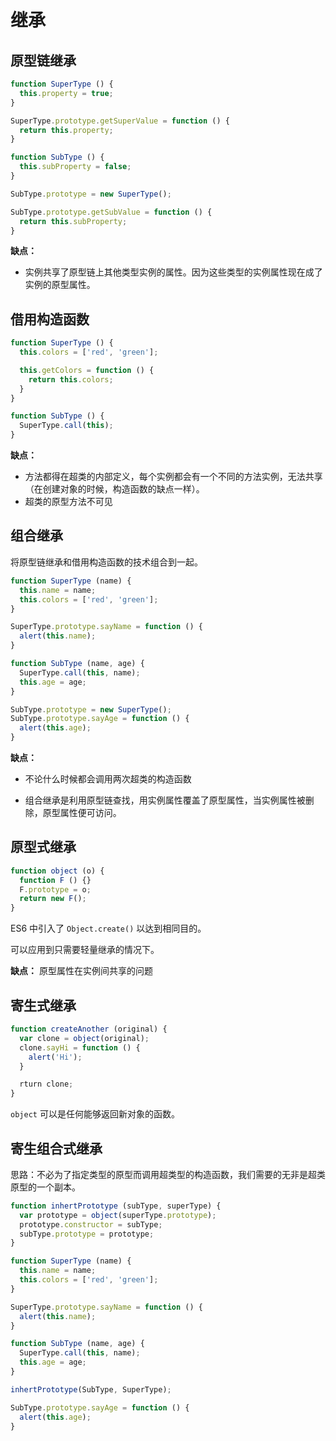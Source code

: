 # 继承

## 原型链继承

```js
function SuperType () {
  this.property = true;
}

SuperType.prototype.getSuperValue = function () {
  return this.property;
}

function SubType () {
  this.subProperty = false;
}

SubType.prototype = new SuperType();

SubType.prototype.getSubValue = function () {
  return this.subProperty;
}
```

**缺点：**

* 实例共享了原型链上其他类型实例的属性。因为这些类型的实例属性现在成了实例的原型属性。

## 借用构造函数

```js
function SuperType () {
  this.colors = ['red', 'green'];

  this.getColors = function () {
    return this.colors;
  }
}

function SubType () {
  SuperType.call(this);
}
```

**缺点：**

* 方法都得在超类的内部定义，每个实例都会有一个不同的方法实例，无法共享（在创建对象的时候，构造函数的缺点一样）。
* 超类的原型方法不可见

## 组合继承

将原型链继承和借用构造函数的技术组合到一起。

```js
function SuperType (name) {
  this.name = name;
  this.colors = ['red', 'green'];
}

SuperType.prototype.sayName = function () {
  alert(this.name);
}

function SubType (name, age) {
  SuperType.call(this, name);
  this.age = age;
}

SubType.prototype = new SuperType();
SubType.prototype.sayAge = function () {
  alert(this.age);
}
```

**缺点：**

* 不论什么时候都会调用两次超类的构造函数

* 组合继承是利用原型链查找，用实例属性覆盖了原型属性，当实例属性被删除，原型属性便可访问。

## 原型式继承

```js
function object (o) {
  function F () {}
  F.prototype = o;
  return new F();
}
```

ES6 中引入了 `Object.create()` 以达到相同目的。

可以应用到只需要轻量继承的情况下。

**缺点：** 原型属性在实例间共享的问题

## 寄生式继承

```js
function createAnother (original) {
  var clone = object(original);
  clone.sayHi = function () {
    alert('Hi');
  }

  rturn clone;
}
```

`object` 可以是任何能够返回新对象的函数。

## 寄生组合式继承

思路：不必为了指定类型的原型而调用超类型的构造函数，我们需要的无非是超类原型的一个副本。

```js
function inhertPrototype (subType, superType) {
  var prototype = object(superType.prototype);
  prototype.constructor = subType;
  subType.prototype = prototype;
}

function SuperType (name) {
  this.name = name;
  this.colors = ['red', 'green'];
}

SuperType.prototype.sayName = function () {
  alert(this.name);
}

function SubType (name, age) {
  SuperType.call(this, name);
  this.age = age;
}

inhertPrototype(SubType, SuperType);

SubType.prototype.sayAge = function () {
  alert(this.age);
}
```



